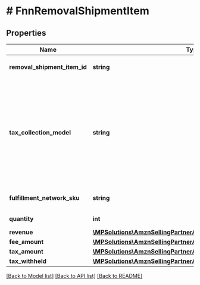 # # FnnRemovalShipmentItem

## Properties

Name | Type | Description | Notes
------------ | ------------- | ------------- | -------------
**removal_shipment_item_id** | **string** | An identifier for an item in a removal shipment. | [optional]
**tax_collection_model** | **string** | The tax collection model applied to the item.  Possible values:  * MarketplaceFacilitator - Tax is withheld and remitted to the taxing authority by Amazon on behalf of the seller.  * Standard - Tax is paid to the seller and not remitted to the taxing authority by Amazon. | [optional]
**fulfillment_network_sku** | **string** | The Amazon fulfillment network SKU for the item. | [optional]
**quantity** | **int** | The quantity of the item. | [optional]
**revenue** | [**\MPSolutions\AmznSellingPartnerApi\Models\Finances\FnnCurrency**](FnnCurrency.md) |  | [optional]
**fee_amount** | [**\MPSolutions\AmznSellingPartnerApi\Models\Finances\FnnCurrency**](FnnCurrency.md) |  | [optional]
**tax_amount** | [**\MPSolutions\AmznSellingPartnerApi\Models\Finances\FnnCurrency**](FnnCurrency.md) |  | [optional]
**tax_withheld** | [**\MPSolutions\AmznSellingPartnerApi\Models\Finances\FnnCurrency**](FnnCurrency.md) |  | [optional]

[[Back to Model list]](../../README.md#models) [[Back to API list]](../../README.md#endpoints) [[Back to README]](../../README.md)
